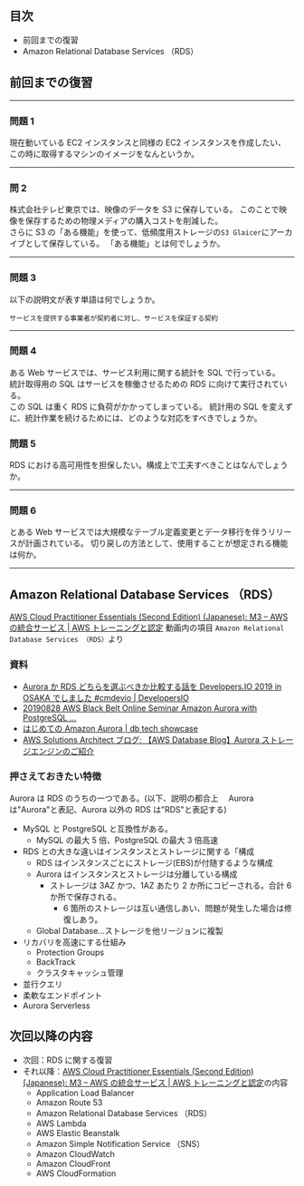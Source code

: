 ## 目次

-   前回までの復習
-   Amazon Relational Database Services （RDS）

## 前回までの復習

---

### 問題 1

現在動いている EC2 インスタンスと同様の EC2 インスタンスを作成したい、  
この時に取得するマシンのイメージをなんというか。

---

### 問 2

株式会社テレビ東京では、映像のデータを S3 に保存している。
このことで映像を保存するための物理メディアの購入コストを削減した。  
さらに S3 の「ある機能」を使って、低頻度用ストレージの`S3 Glaicer`にアーカイブとして保存している。
「ある機能」とは何でしょうか。

---

### 問題 3

以下の説明文が表す単語は何でしょうか。

```
サービスを提供する事業者が契約者に対し、サービスを保証する契約
```

---

### 問題 4

ある Web サービスでは、サービス利用に関する統計を SQL で行っている。  
統計取得用の SQL はサービスを稼働させるための RDS に向けて実行されている。  
この SQL は重く RDS に負荷がかかってしまっている。
統計用の SQL を変えずに、統計作業を続けるためには、どのような対応をすべきでしょうか。

### 問題 5

RDS における高可用性を担保したい。構成上で工夫すべきことはなんでしょうか。

---

### 問題 6

とある Web サービスでは大規模なテーブル定義変更とデータ移行を伴うリリースが計画されている。
切り戻しの方法として、使用することが想定される機能は何か。

---

## Amazon Relational Database Services （RDS）

[AWS Cloud Practitioner Essentials (Second Edition) (Japanese): M3 – AWS の統合サービス | AWS トレーニングと認定](https://www.aws.training/Details/eLearning?id=34402) 動画内の項目 `Amazon Relational Database Services （RDS）`より

### 資料

-   [Aurora か RDS どちらを選ぶべきか比較する話を Developers.IO 2019 in OSAKA でしました #cmdevio | DevelopersIO](https://dev.classmethod.jp/articles/developers-io-2019-in-osaka-aurora-or-rds/#toc-rds)
-   [20190828 AWS Black Belt Online Seminar Amazon Aurora with PostgreSQL …](https://www.slideshare.net/AmazonWebServicesJapan/20190828-aws-black-belt-online-seminar-amazon-aurora-with-postgresql-compatibility-168930538)
-   [はじめての Amazon Aurora | db tech showcase](https://www.db-tech-showcase.com/library/dbts-sapporo-2015/b12-amazon-aurora)
-   [AWS Solutions Architect ブログ: 【AWS Database Blog】Aurora ストレージエンジンのご紹介](https://aws.typepad.com/sajp/2017/02/introducing-the-aurora-storage-engine.html)

### 押さえておきたい特徴

Aurora は RDS のうちの一つである。(以下、説明の都合上　 Aurora は"Aurora"と表記、Aurora 以外の RDS は"RDS"と表記する)

-   MySQL と PostgreSQL と互換性がある。
    -   MySQL の最大 5 倍、PostgreSQL の最大 3 倍高速
-   RDS との大きな違いはインスタンスとストレージに関する「構成
    -   RDS はインスタンスごとにストレージ(EBS)が付随するような構成
    -   Aurora はインスタンスとストレージは分離している構成
        -   ストレージは 3AZ かつ、1AZ あたり 2 か所にコピーされる。合計 6 か所で保存される。
            -   6 箇所のストレージは互い通信しあい、問題が発生した場合は修復しあう。
    -   Global Database…ストレージを他リージョンに複製
-   リカバリを高速にする仕組み
    -   Protection Groups
    -   BackTrack
    -   クラスタキャッシュ管理
-   並行クエリ
-   柔軟なエンドポイント
-   Aurora Serverless

## 次回以降の内容

-   次回：RDS に関する復習
-   それ以降：[AWS Cloud Practitioner Essentials (Second Edition) (Japanese): M3 – AWS の統合サービス | AWS トレーニングと認定](https://www.aws.training/Details/eLearning?id=34402)の内容
    -   Application Load Balancer
    -   Amazon Route 53
    -   Amazon Relational Database Services （RDS）
    -   AWS Lambda
    -   AWS Elastic Beanstalk
    -   Amazon Simple Notification Service （SNS）
    -   Amazon CloudWatch
    -   Amazon CloudFront
    -   AWS CloudFormation
